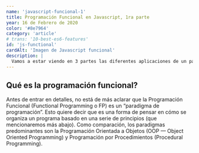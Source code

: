 ```yaml
---
name: 'javascript-funcional-1'
title: Programación Funcional en Javascript, 1ra parte
year: 16 de Febrero de 2020
color: '#8e7964'
category: 'article'
# trans: '10-best-es6-features'
id: 'js-functional'
cardAlt: 'Imagen de Javascript funcional'
description: |
  Vamos a estar viendo en 3 partes las diferentes aplicaciones de un paradigma de programación como es la programación funcional aplicado a javascript.
---
```


## Qué es la programación funcional?

Antes de entrar en detalles, no está de más aclarar que la Programación Funcional (Functional Programming o FP) es un “paradigma de programación”. Esto quiere decir que es una forma de pensar en cómo se organiza un programa basado en una serie de principios (que mencionaremos más abajo). Como comparación, los paradigmas predominantes son la Programación Orientada a Objetos (OOP — Object Oriented Programming) y Programación por Procedimientos (Procedural Programming).